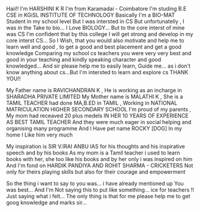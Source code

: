 Haii!! 
I'm HARSHINI K R
I'm from Karamadai - Coimbatore
I'm studing B.E CSE in KGiSL INSTITUTE OF TECHNOLOGY
Basically I'm a BIO-MAT Student in my school level
But I was intersted in CS But unfortunatelly , I was in the Take to bio...
I Love BIOLOGY... But to the core interst of mine was CS
I'm confident that by this college I will get strong and develop in my core interst CS...
So  I Wish, that you would also motivate and help me to learn well and good , to get a good and best placement and get a good knowledge
Comparing my school cs teachers you were very very best and good in your teaching and kindly speaking character and good knowledged...
And sir please help me to easily learn, Guide me... as i don't know anything about cs...But I'm intersted to learn and explore cs
THANK YOU!!

My Father name is RAVICHANDRAN K , He is working as an incharge in SHARADHA PRIVATE LIMITED
My Mother name is MALATHI K , She is a TAMIL TEACHER had done MA,B.ED in TAMIL , Working in NATIONAL MATRICULATION HIGHER SECONDARY SCHOOL 
I'm proud of my parents , My mom had receaved 20 plus medels IN HER 10 YEARS OF EXPERIENCE AS BEST TAMIL TEACHER
And they were much eager in social helping and organising many programme
And I Have pet name ROCKY [DOG] In my home I Like him very much

My inspiration is SIR V.IRAI ANBU IAS for his thoughts and his inspirative speech and by his books
As my mom is a Tamil teacher i used to learn books with her, she too like his books and by her only i was inspired on him
And I'm fond on HARDIK PANDIYA AND ROHIT SHARMA - CRICKETERS 
Not only for theirs playing skills but also for their courage and empowerment 

So the thing i want to say to you was... i have already mentioned up 
You was best... And I'm Not saying this to put like something... ice for teachers  !!
Just saying what i felt...
The only thing is that for me please help me to get goog knowledge and marks sir...
